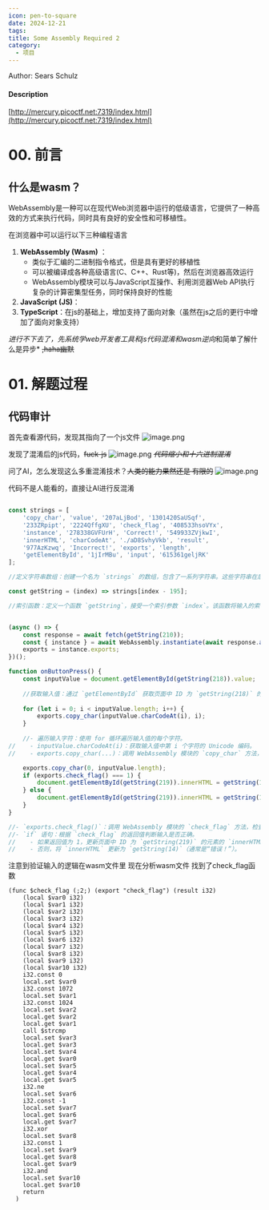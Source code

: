 ```yaml
---
icon: pen-to-square
date: 2024-12-21
tags: 
title: Some Assembly Required 2
category:
  - 项目
---
```

Author: Sears Schulz

#### Description
[http://mercury.picoctf.net:7319/index.html](http://mercury.picoctf.net:7319/index.html)

# 00. 前言
## 什么是wasm？
WebAssembly是一种可以在现代Web浏览器中运行的低级语言，它提供了一种高效的方式来执行代码，同时具有良好的安全性和可移植性。

在浏览器中可以运行以下三种编程语言
1. **WebAssembly (Wasm)** ：
   - 类似于汇编的二进制指令格式，但是具有更好的移植性
   - 可以被编译成各种高级语言(C、C++、Rust等)，然后在浏览器高效运行
   - WebAssembly模块可以与JavaScript互操作、利用浏览器Web API执行复杂的计算密集型任务，同时保持良好的性能
1. **JavaScript (JS)**：
2. **TypeScript**：在js的基础上，增加支持了面向对象（虽然在js之后的更行中增加了面向对象支持）

  *进行不下去了，先系统学web开发者工具和js代码混淆和wasm逆向*和简单了解什么是异步* ~~,haha幽默~~

# 01. 解题过程
## 代码审计
首先查看源代码，发现其指向了一个js文件
![image.png](https://cdn.jsdelivr.net/gh/fakeppa/blog-img/20241221141301.png)

发现了混淆后的js代码，~~fuck-js~~
![image.png](https://cdn.jsdelivr.net/gh/fakeppa/blog-img/20241221141409.png)
*~~代码缩小和十六进制混淆~~*

问了AI，怎么发现这么多重混淆技术？~~人类的能力果然还是 有限的~~
![image.png](https://cdn.jsdelivr.net/gh/fakeppa/blog-img/20241221141733.png)

代码不是人能看的，直接让AI进行反混淆
```js

const strings = [
    'copy_char', 'value', '207aLjBod', '1301420SaUSqf', 
    '233ZRpipt', '2224QffgXU', 'check_flag', '408533hsoVYx', 
    'instance', '278338GVFUrH', 'Correct!', '549933ZVjkwI', 
    'innerHTML', 'charCodeAt', './aD8SvhyVkb', 'result', 
    '977AzKzwq', 'Incorrect!', 'exports', 'length', 
    'getElementById', '1jIrMBu', 'input', '615361geljRK'
];

//定义字符串数组：创建一个名为 `strings` 的数组，包含了一系列字符串。这些字符串在后续代码中用于替代混淆的标识符和文本。

const getString = (index) => strings[index - 195];

//索引函数：定义一个函数 `getString`，接受一个索引参数 `index`。该函数将输入的索引减去 195，然后返回 `strings` 数组中对应的字符串。这是反混淆的关键部分，使得代码更易读。


(async () => {
    const response = await fetch(getString(210));
    const { instance } = await WebAssembly.instantiate(await response.arrayBuffer());
    exports = instance.exports;
})();

function onButtonPress() {
    const inputValue = document.getElementById(getString(218)).value;
    
    //获取输入值：通过 `getElementById` 获取页面中 ID 为 `getString(218)` 的元素（通常是一个输入框），并获取其值。
    
    for (let i = 0; i < inputValue.length; i++) {
        exports.copy_char(inputValue.charCodeAt(i), i);
    }
    
    //- 遍历输入字符：使用 for 循环遍历输入值的每个字符。
//    - inputValue.charCodeAt(i)：获取输入值中第 i 个字符的 Unicode 编码。
//    - exports.copy_char(...)：调用 WebAssembly 模块的 `copy_char` 方法，将字符的 Unicode 编码和索引传递给它。

    exports.copy_char(0, inputValue.length);
    if (exports.check_flag() === 1) {
        document.getElementById(getString(219)).innerHTML = getString(10);
    } else {
        document.getElementById(getString(219)).innerHTML = getString(14);
    }
}

//- `exports.check_flag()`：调用 WebAssembly 模块的 `check_flag` 方法，检查输入是否正确。
//- `if` 语句：根据 `check_flag` 的返回值判断输入是否正确。
//    - 如果返回值为 1，更新页面中 ID 为 `getString(219)` 的元素的 `innerHTML` 为 `getString(10)`（通常是“正确！”）。
//    - 否则，将 `innerHTML` 更新为 `getString(14)`（通常是“错误！”）。

```
注意到验证输入的逻辑在wasm文件里
现在分析wasm文件
找到了check_flag函数
```
(func $check_flag (;2;) (export "check_flag") (result i32)
    (local $var0 i32)
    (local $var1 i32)
    (local $var2 i32)
    (local $var3 i32)
    (local $var4 i32)
    (local $var5 i32)
    (local $var6 i32)
    (local $var7 i32)
    (local $var8 i32)
    (local $var9 i32)
    (local $var10 i32)
    i32.const 0
    local.set $var0
    i32.const 1072
    local.set $var1
    i32.const 1024
    local.set $var2
    local.get $var2
    local.get $var1
    call $strcmp
    local.set $var3
    local.get $var3
    local.set $var4
    local.get $var0
    local.set $var5
    local.get $var4
    local.get $var5
    i32.ne
    local.set $var6
    i32.const -1
    local.set $var7
    local.get $var6
    local.get $var7
    i32.xor
    local.set $var8
    i32.const 1
    local.set $var9
    local.get $var8
    local.get $var9
    i32.and
    local.set $var10
    local.get $var10
    return
  )
```




